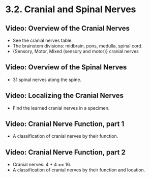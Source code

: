 # 3.2. Cranial and Spinal Nerves

## Video: Overview of the Cranial Nerves

- See the cranial nerves table.
- The brainstem divisions: midbrain, pons, medulla, spinal cord.
- {Sensory, Motor, Mixed (sensory and motor)} cranial nerves

## Video: Overview of the Spinal Nerves

- 31 spinal nerves along the spine.

## Video: Localizing the Cranial Nerves

- Find the learned cranial nerves in a specimen.

## Video: Cranial Nerve Function, part 1

- A classification of cranial nerves by their function.

## Video: Cranial Nerve Function, part 2

- Cranial nerves: 4 * 4 == 16.
- A classification of cranial nerves by their function and location.